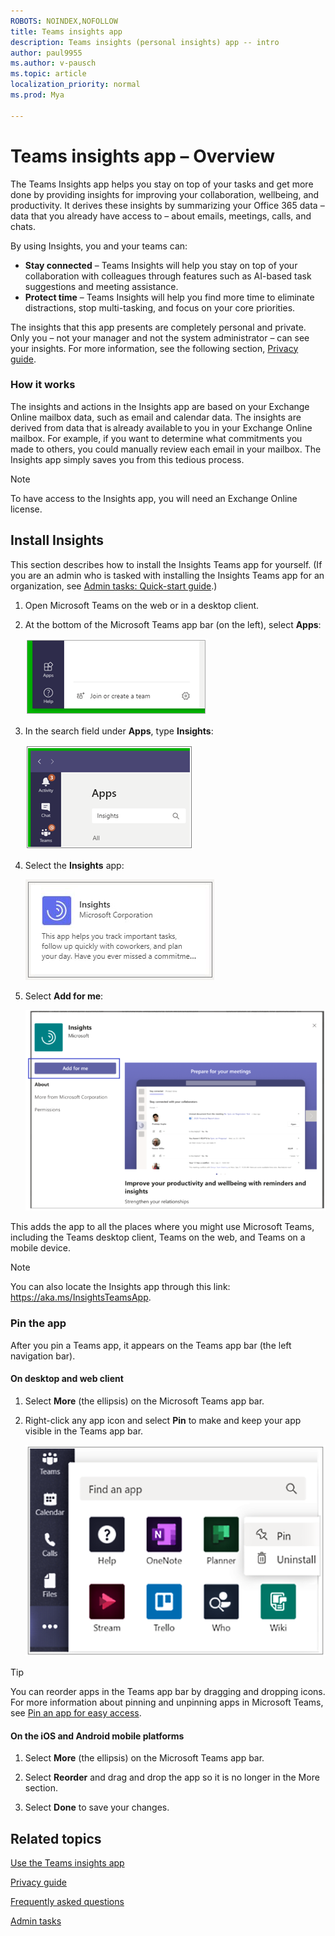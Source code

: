 ```yaml
---
ROBOTS: NOINDEX,NOFOLLOW
title: Teams insights app
description: Teams insights (personal insights) app -- intro 
author: paul9955
ms.author: v-pausch
ms.topic: article
localization_priority: normal 
ms.prod: Mya

---
```


# Teams insights app &ndash; Overview

The Teams Insights app helps you stay on top of your tasks and get more done by providing insights for improving your collaboration, wellbeing, and productivity. It derives these insights by summarizing your Office 365 data – data that you already have access to – about emails, meetings, calls, and chats. 

By using Insights, you and your teams can: 

 * **Stay connected** – Teams Insights will help you stay on top of your collaboration with colleagues through features such as AI-based task suggestions and meeting assistance. 
 * **Protect time** – Teams Insights will help you find more time to eliminate distractions, stop multi-tasking, and focus on your core priorities. 

The insights that this app presents are completely personal and private. Only you – not your manager and not the system administrator – can see your insights. For more information, see the following section, [Privacy guide](#privacy-guide). 

### How it works 

The insights and actions in the Insights app are based on your Exchange Online mailbox data, such as email and calendar data. The insights are derived from data that is already available to you in your Exchange Online mailbox. For example, if you want to determine what commitments you made to others, you could manually review each email in your mailbox. The Insights app simply saves you from this tedious process. 

> [!Note] 
> To have access to the Insights app, you will need an Exchange Online license. 

## Install Insights 

This section describes how to install the Insights Teams app for yourself. (If you are an admin who is tasked with installing the Insights Teams app for an organization, see [Admin tasks: Quick-start guide](#admin-tasks-quick-start-guide).)  

1. Open Microsoft Teams on the web or in a desktop client. 

2. At the bottom of the Microsoft Teams app bar (on the left), select **Apps**: 

   ![Apps icon in Teams](Images/teams-apps.png)
 
3. In the search field under **Apps**, type **Insights**:
   
   ![Search for Insights](Images/apps-search-insights.png)

4. Select the **Insights** app:

   ![Select Insights app](Images/insights-app-teams.png)

5. Select **Add for me**:

   ![Add for me button](Images/add-for-me-new-410.png)

This adds the app to all the places where you might use Microsoft Teams, including the Teams desktop client, Teams on the web, and Teams on a mobile device.   

> [!Note] 
> You can also locate the Insights app through this link: https://aka.ms/InsightsTeamsApp. 

### Pin the app 

After you pin a Teams app, it appears on the Teams app bar (the left navigation bar). 

#### On desktop and web client 

1. Select **More** (the ellipsis) on the Microsoft Teams app bar.  

2. Right-click any app icon and select **Pin** to make and keep your app visible in the Teams app bar. 
   
   ![Pin an app in Teams](Images/pin-an-app-75.png)

> [!Tip] 
> You can reorder apps in the Teams app bar by dragging and dropping icons. For more information about pinning and unpinning apps in Microsoft Teams, see [Pin an app for easy access](https://support.microsoft.com/en-us/office/pin-an-app-for-easy-access-3045fd44-6604-4ba7-8ecc-1c0d525e89ec). 
 
#### On the iOS and Android mobile platforms

1. Select **More** (the ellipsis) on the Microsoft Teams app bar.  

2. Select **Reorder** and drag and drop the app so it is no longer in the More section. 

3. Select **Done** to save your changes. 

## Related topics

[Use the Teams insights app](teams-app-use-insights.md)

[Privacy guide](teams-app-privacy.md)

[Frequently asked questions](teams-app-faq.md)

[Admin tasks](teams-app-admin-tasks.md)